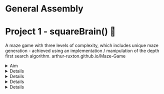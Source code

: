 # General Assembly
# Project 1 - squareBrain() :robot:

A maze game with three levels of complexity, which includes unique maze generation - achieved using an implementation / manipulation of the depth first search algorithm.
arthur-ruxton.github.io/Maze-Game

<details>
  <summary>Aim</summary>
  <ul>
    <li>In one week, build a grid-based game using HTML, CSS and JavaScript.</li>
    <li>Use CSS grid or for an added creative challenge, use HTML Canvas.</li>
    <li>It can be a direct clone of, or inspired by, an existing game.</li>
    <li>The game should include logic for losing and winning.</li>
    <li>The game result should be displayed.</li>
  </ul>
</details>

<details>
# squareBrain() - Overview.
* Press start and an animated, somewhat randomized, __maze-generation__ will begin, triggering a timer. Closely observing the __animated path-finder algorithm__ may help you solve the puzzle. 
* __squareBrain() has three levels of complexity.__ Navigate through all three mazes to complete the game.
* __Collect golden nugs__ to increase your score as you go, they’re rarer and more valuable on harder levels.
* __If time runs out__, it’s game over. 
* There are 'specialCells'. The program removes all walls of any specialCell as well as any wall touching it. This is done to ensure __multiple potential__ routes, through each maze. 
</details>

<details>
# Tech
## HTML - 8.1% :
* div containing logo, start-button & time-bar. (should have been header in retrospect) 
* div containing HTML canvas element, onto which the game is drawn with J.S logic.
* div containing end-game results - win / loss & score 

## CSS - 11.4% :
* Positioning, fonts & colouring. 
* Time bar which decreases as time runs out and turns red to warn you at 30% 

## JavaScript - 80.5% :
### App.js - controls game-play :
* Controls the time element of the game. 
* The spec for different levels of complexity. 
* The Keyboard event listeners for player movement & level completion. 
* Logic for collecting gold coins. 
* Displaying the end-game results (involves clearing the canvas and removing event listeners.)
### Maze-gen.js - controls maze generation :
* Depth-first-search algorithm implementation.
* Animated drawing of a randomised maze every time it’s executed. 
* Creates ‘special cells’ and removes all of their walls as it draws the cells - this logic ensures there are multiple potential routes through each maze. 
* Creates ‘Value cells’ and draws gold coins into them, the size of the coin is based on the size of the cell which is determined by the number of rows and columns in the current grid - this varies depending on the level you are on.
* ‘Current cell’ - this cell is highlighted which helps to visualise the process of the depth-first search and also represents the player. 
* ‘Finish Line’ - this cell is also highlighted with a different colour to indicate the finish line. 
</details>

<details>
# Approach
## Beginning - planning :
My understanding of CSS grid and HTML Canvas was weak. I knew I wanted to create a maze based game. After some research, the prevailing established system I found for randomly generating mazes was to implement a depth first search algorithm. I watched some videos in which people used different technologies to do so but none of them were relevant to my knowledge of JavaScript and the task at hand. 
  Eventually I came across a video in which a programmer translates a python3 implementation into a JavaScript implementation - I decided to follow along. It took me until 3am to understand and write this implementation correctly.

## Middle - bulk of the project :
Afew problems emerged at this point, I had my work cut out: 
* The depth first search implementation only creates one single route through each maze. To make game play more interesting I would have to alter the system to remove extra cell walls - without breaking the algorithm . 
_This turned out to be difficult, the algorithm (and obviously the animation) broke on multiple attempts. I was worried it wouldn’t be possible._
* I wanted three levels of complexity to the game - so I would have to re-trigger the process at a given moment (completion of a level) 
The process would have to be different for each level (the maze should get more complex)
* To have a points system - I would have to introduce value cells into the algorithm so that as the maze was being drawn onto the canvas, ‘gold coins’ would be added into some cells.
    There would have to be more value cells on levels with more rows and columns. Cells would be smaller on levels with more rows and columns, so the size of the coins would have to be derived from the size of the cells containing them.
_again this was much harder than expected, some of my attempts broke the algorithm and the animation of the maze-generation would stop half way through the process_
* There should be a time element so that a player loses the game if they fail to complete all of the levels.

## End - polishing & testing :
Once I had ticked the boxes from step 2 there were other features I wanted to include;
* Sound - I succeeded in doing this before my presentation but failed to get that version pushed to github in time. 
* Animated time bar to show the user how much they had left. 
* Display results. 
* Write some css that would make the whole thing look nicer. 
</details>

<details>
# Visuals :
## on page load :
</details>

